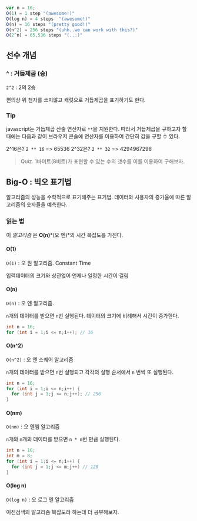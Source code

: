 ``` javascript
var n = 16;
O(1) = 1 step "(awesome!)"
O(log n) = 4 steps  "(awesome!)"
O(n) = 16 steps "(pretty good!)"
O(n^2) = 256 steps "(uhh..we can work with this?)"
O(2^n) = 65,536 steps "(...)"
```

## 선수 개념

### ^ : 거듭제곱 (승)

`2^2` : 2의 2승

편의상 위 첨자를 쓰지않고 캐럿으로 거듭제곱을 표기하기도 한다. 

### Tip

javascript는 거듭제곱 산술 연산자로 `**`을 지원한다.
따라서 거듭제곱을 구하고자 할때에는 다음과 같이 브라우저 콘솔에 연산자를 이용하여 간단히 값을 구할 수 있다.

2^16은? `2 ** 16` => 65536
2^32은? `2 ** 32` => 4294967296

> Quiz. 1바이트(8비트)가 표현할 수 있는 수의 갯수를 이를 이용하여 구해보자.

## Big-O : 빅오 표기법

알고리즘의 성능을 수학적으로 표기해주는 표기법.
데이터와 사용자의 증가율에 따른 알고리즘의 숫자들을 예측한다.

### 읽는 법

이 *알고리즘* 은 **O(n)***(오 엔)*의 시간 복잡도를 가진다.

#### O(1)

`O(1)` : 오 원 알고리즘. Constant Time

입력데이터의 크기와 상관없이 언제나 일정한 시간이 걸림

#### O(n)

`O(n)` : 오 엔 알고리즘. 

`n`개의 데이터를 받으면 `n`번 실행된다. 데이터의 크기에 비례해서 시간이 증가한다.

``` cpp
int n = 16;
for (int i = 1;i <= n;i++); // 16
```

#### O(n^2)

`O(n^2)` : 오 엔 스퀘어 알고리즘

`n`개의 데이터를 받으면 `n`번 실행되고 각각의 실행 순서에서 `n` 번씩 또 실행된다.

``` cpp
int n = 16;
for (int i = 1;i <= n;i++) {
  for (int j = 1;j <= n;j++); // 256
}
```

#### O(nm)

`O(nm)` : 오 엔엠 알고리즘

`n`개와 `m`개의 데이터를 받으면 `n * m`번 만큼 실행된다.

``` cpp
int n = 16;
int m = 8;
for (int i = 1;i <= n;i++) {
  for (int j = 1;j <= m;j++) // 128
}
```

#### O(log n)

`O(log n)` : 오 로그 엔 알고리즘

이진검색의 알고리즘 복잡도라 하는데 더 공부해보자.

